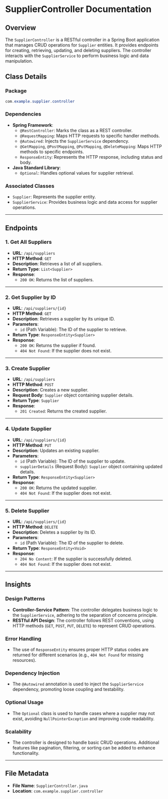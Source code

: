 # SupplierController Documentation

## Overview
The `SupplierController` is a RESTful controller in a Spring Boot application that manages CRUD operations for `Supplier` entities. It provides endpoints for creating, retrieving, updating, and deleting suppliers. The controller interacts with the `SupplierService` to perform business logic and data manipulation.

## Class Details

### Package
```java
com.example.supplier.controller
```

### Dependencies
- **Spring Framework**:
  - `@RestController`: Marks the class as a REST controller.
  - `@RequestMapping`: Maps HTTP requests to specific handler methods.
  - `@Autowired`: Injects the `SupplierService` dependency.
  - `@GetMapping`, `@PostMapping`, `@PutMapping`, `@DeleteMapping`: Maps HTTP methods to specific endpoints.
  - `ResponseEntity`: Represents the HTTP response, including status and body.
- **Java Standard Library**:
  - `Optional`: Handles optional values for supplier retrieval.

### Associated Classes
- `Supplier`: Represents the supplier entity.
- `SupplierService`: Provides business logic and data access for supplier operations.

---

## Endpoints

### 1. **Get All Suppliers**
- **URL**: `/api/suppliers`
- **HTTP Method**: `GET`
- **Description**: Retrieves a list of all suppliers.
- **Return Type**: `List<Supplier>`
- **Response**: 
  - `200 OK`: Returns the list of suppliers.

---

### 2. **Get Supplier by ID**
- **URL**: `/api/suppliers/{id}`
- **HTTP Method**: `GET`
- **Description**: Retrieves a supplier by its unique ID.
- **Parameters**:
  - `id` (Path Variable): The ID of the supplier to retrieve.
- **Return Type**: `ResponseEntity<Supplier>`
- **Response**:
  - `200 OK`: Returns the supplier if found.
  - `404 Not Found`: If the supplier does not exist.

---

### 3. **Create Supplier**
- **URL**: `/api/suppliers`
- **HTTP Method**: `POST`
- **Description**: Creates a new supplier.
- **Request Body**: `Supplier` object containing supplier details.
- **Return Type**: `Supplier`
- **Response**:
  - `201 Created`: Returns the created supplier.

---

### 4. **Update Supplier**
- **URL**: `/api/suppliers/{id}`
- **HTTP Method**: `PUT`
- **Description**: Updates an existing supplier.
- **Parameters**:
  - `id` (Path Variable): The ID of the supplier to update.
  - `supplierDetails` (Request Body): `Supplier` object containing updated details.
- **Return Type**: `ResponseEntity<Supplier>`
- **Response**:
  - `200 OK`: Returns the updated supplier.
  - `404 Not Found`: If the supplier does not exist.

---

### 5. **Delete Supplier**
- **URL**: `/api/suppliers/{id}`
- **HTTP Method**: `DELETE`
- **Description**: Deletes a supplier by its ID.
- **Parameters**:
  - `id` (Path Variable): The ID of the supplier to delete.
- **Return Type**: `ResponseEntity<Void>`
- **Response**:
  - `204 No Content`: If the supplier is successfully deleted.
  - `404 Not Found`: If the supplier does not exist.

---

## Insights

### Design Patterns
- **Controller-Service Pattern**: The controller delegates business logic to the `SupplierService`, adhering to the separation of concerns principle.
- **RESTful API Design**: The controller follows REST conventions, using HTTP methods (`GET`, `POST`, `PUT`, `DELETE`) to represent CRUD operations.

### Error Handling
- The use of `ResponseEntity` ensures proper HTTP status codes are returned for different scenarios (e.g., `404 Not Found` for missing resources).

### Dependency Injection
- The `@Autowired` annotation is used to inject the `SupplierService` dependency, promoting loose coupling and testability.

### Optional Usage
- The `Optional` class is used to handle cases where a supplier may not exist, avoiding `NullPointerException` and improving code readability.

### Scalability
- The controller is designed to handle basic CRUD operations. Additional features like pagination, filtering, or sorting can be added to enhance functionality.

---

## File Metadata
- **File Name**: `SupplierController.java`
- **Location**: `com.example.supplier.controller`
